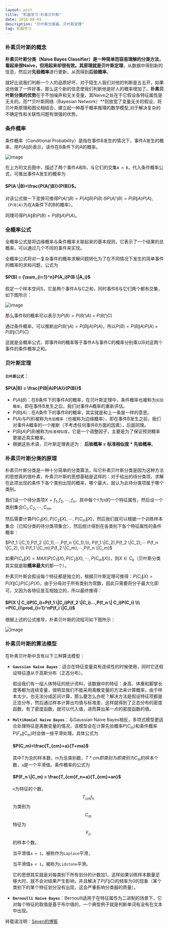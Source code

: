 ```yaml
---
layout: post
title: "机器学习-朴素贝叶斯"
date: 2018-08-01
description: "贝叶斯分类器、贝叶斯定理"
tag: 机器学习 
---
```




### 朴素贝叶斯的概念

**朴素贝叶斯分类（Naive Bayes Classifier）**是一种简单而容易理解的分类方法，看起来很Naive，但用起来却很有效。其原理就是**贝叶斯定理**，从数据中得到新的信息，然后对**先验概率**进行更新，从而得到**后验概率**。

就好比说我们判断一个人的品质好坏，对于陌生人我们对他的判断是五五开，如果说他做了一件好事，那么这个新的信息使我们判断他是好人的概率增加了。**朴素贝叶斯分类的优势**在于不怕噪声和无关变量，其Naive之处在于它假设各特征属性是无关的。而**贝叶斯网络（Bayesian Network）**则放宽了变量无关的假设，将贝叶斯原理和图论相结合，建立起一种基于概率推理的数学模型,对于解决复杂的不确定性和关联性问题有很强的优势。



### 条件概率

条件概率（Conditional Probability）是指在事件B发生的情况下，事件A发生的概率，用$P(A \|B)$表示，读作在B条件下的A的概率。 

![image](/images/ml/41.png)

在上方的文氏图中，描述了两个事件A和B，与它们的交集`A ∩ B`，代入条件概率公式，可推出事件A发生的概率为

#### $P(A \|B)=\frac{P(A⋂B)}{P(B)}$。

 对该公式做一下变换可推得$P(A⋂B)=P(A \| B)P(B)与P(A⋂B)=P(B \| A)P(A)$,（`P(B|A)`为在A条件下的B的概率）。

同理可得$P(A \|B)P(B)=P(B \|A)P(A)$。



### 全概率公式

全概率公式是将边缘概率与条件概率关联起来的基本规则，它表示了一个结果的总概率，可以通过几个不同的事件来实现。

全概率公式将对一复杂事件的概率求解问题转化为了在不同情况下发生的简单事件的概率的求和问题，公式为

#### $P(B) = {\sum_{i=1}^n}P(A_i)P(B \|A_i)$

假定一个样本空间S，它是两个事件A与C之和，同时事件B与它们两个都有交集，如下图所示： 

![image](/images/ml/42.png)

那么事件B的概率可以表示为$P(B)=P(B⋂A)+P(B⋂C)$

通过条件概率，可以推断出$P(B⋂A)=P(B \|A)P(A)$，所以$P(B)=P(B \|A)P(A)+P(B \|C)P(C)$

这就是全概率公式，即事件B的概率等于事件A与事件C的概率分别乘以B对这两个事件的条件概率之和。



### 贝叶斯定理

#### `贝叶斯公式`：

####                         $P(A|B) = \frac{P(B|A)P(A)}{P(B)}$

- $P(A \|B)$：在B条件下的事件A的概率，在贝叶斯定理中，条件概率也被称为`后验概率`，即在事件B发生之后，我们对事件A概率的重新评估。
- $P(B \|A)$：在A条件下的事件B的概率，其实就是和上一条是一样的意思。
- $P(A)$与$P(B)$被称为`先验概率`（也被称为边缘概率），即在事件B发生之前，我们对事件A概率的一个推断（不考虑任何事件B方面的因素），后面同理。
- $P(B \|A)P(B)$被称为`标准相似度`，它是一个调整因子，主要是为了保证预测概率更接近真实概率。
- 根据这些术语，贝叶斯定理表述为： **后验概率 = 标准相似度 * 先验概率**。


### 朴素贝叶斯分类的原理

朴素贝叶斯分类是一种十分简单的分类算法，叫它朴素贝叶斯分类是因为这种方法的思想真的很朴素，朴素贝叶斯的思想基础是这样的：对于给出的待分类项，求解在此项出现的条件下各个类别出现的概率，哪个最大，就认为此待分类项属于哪个类别。 

我们设一个待分类项$X=f_1,f_2,⋯,f_n$，其中每个`f`为`X`的一个特征属性，然后设一个类别集合$C_1,C_2,⋯,C_m$。

然后需要计算$P(C_1 \|X),P(C_2 \|X),⋯,P(C_m \|X)$，然后我们就可以根据一个训练样本集合（已知分类的待分类项集合），然后统计得到在各类别下各个特征属性的条件概率：

$P(f_1 \|C_1),P(f_2 \|C_1),⋯,P(f_n \|C_1),\\\, P(f_1 \|C_2),P(f_2 \|C_2),⋯  P(f_n \|C_2), \\\ P(f_1 \|C_m),P(f_2 \|C_m),⋯,P(f_n \|C_m)$

如果$P(C_k \|X)=MAX(P(C_1 \|X),P(C_2 \|X),⋯,P(C_m \|X))$，则$X∈C_k$（贝叶斯分类其实就是取**概率最大**的那一个）。

朴素贝叶斯会假设每个特征都是独立的，根据贝叶斯定理可推得：$P(C_i \|X)=P(X \|C_i)P(C_i)P(X)$，由于分母对于所有类别为常数，因此只需要将分子最大化即可，又因为各特征是互相独立的，所以最终推得：

#### $P(X \| C_i)P(C_i)=P(f_1 \|C_i)P(f_2 \|C_i)...,P(f_n \| C_i)P(C_i) \\\ =P(C_i)\prod_{i=1}^nP(f_i \|C_i)$

根据上述的公式推导，朴素贝叶斯的流程可如下图所示： 

![image](/images/ml/43.png)



### 朴素贝叶斯的算法模型

在朴素贝叶斯中含有以下三种算法模型：

- **`Gaussian Naive Bayes`**：适合在特征变量具有连续性的时候使用，同时它还假设特征遵从于高斯分布（正态分布）。

   假设我们有一组人体特征的统计资料，该数据中的特征：身高、体重和脚掌长度等都为连续变量，很明显我们不能采用离散变量的方法来计算概率，由于样本太少，也无法分成区间计算，那么要怎么办呢？解决方法是假设特征项都是正态分布，然后通过样本计算出均值与标准差，这样就得到了正态分布的密度函数，有了密度函数，就可以代入值，进而算出某一点的密度函数的值。

- **`MultiNomial Naive Bayes`**：与Gaussian Naive Bayes相反，多项式模型更适合处理特征是离散变量的情况，该模型会在计算先验概率$P(C_m)$和条件概率$P(F_n \|C_m)$时会做一些平滑处理。具体公式为

  #### $P(C_m)=\frac{T_{cm}+a}{T+ma}$

  其中T为总的样本数，m为总类别数，$T*{cm}即类别为即类别为C_m$的样本个数，`a`是一个平滑值。条件概率的公式为

  #### $P(F_n \|C_m) = \frac{T_{cm}f_n+a}{T_{cm}+an}$

  `n`为特征的个数，$$T_{cm}f_n$$为类别为$$C_m$$特征为$$F_n$$的样本个数。

  当平滑值`a = 1`，被称作为`Laplace`平滑，

  当平滑值`a < 1`，被称为`Lidstone`平滑。

  它的思想其实就是对每类别下所有划分的计数加1，这样如果训练样本数量足够大时，就不会对结果产生影响，并且解决了$P(F \|C)$的频率为0的现象（某个类别下的某个特征划分没有出现，这会严重影响分类器的质量）。

- **`Bernoulli Naive Bayes`**：Bernoulli适用于在特征属性为二进制的场景下，它对每个特征的取值是基于布尔值的，一个典型例子就是判断单词有没有在文本中出现。

转载请注明：[Seven的博客](http://sevenold.github.io)